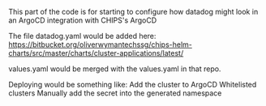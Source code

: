 This part of the code is for starting to configure how datadog might look in an ArgoCD integration with CHIPS's ArgoCD

The file datadog.yaml would be added here:
https://bitbucket.org/oliverwymantechssg/chips-helm-charts/src/master/charts/cluster-applications/latest/

values.yaml would be merged with the values.yaml in that repo.

Deploying would be something like:
Add the cluster to ArgoCD Whitelisted clusters 
Manually add the secret into the generated namespace 


